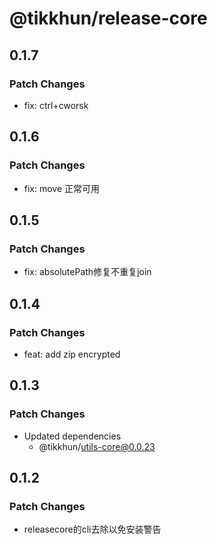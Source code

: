 # @tikkhun/release-core

## 0.1.7

### Patch Changes

- fix: ctrl+cworsk

## 0.1.6

### Patch Changes

- fix: move 正常可用

## 0.1.5

### Patch Changes

- fix: absolutePath修复不重复join

## 0.1.4

### Patch Changes

- feat: add zip encrypted

## 0.1.3

### Patch Changes

- Updated dependencies
  - @tikkhun/utils-core@0.0.23

## 0.1.2

### Patch Changes

- releasecore的cli去除以免安装警告
